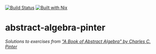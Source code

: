 [![Build Status][GitHub Actions badge]][GitHub Actions link]
[![Built with Nix][Built with Nix badge]][Built with Nix]

# abstract-algebra-pinter

*Solutions to exercises from
["A Book of Abstract Algebra" by Charles C. Pinter][book link]*




<!-- Named Links -->

[GitHub Actions badge]: https://img.shields.io/github/workflow/status/yurrriq/abstract-algebra-pinter/Build%20PDF/main?style=for-the-badge&logo=github
[Github Actions link]: https://github.com/yurrriq/abstract-algebra-pinter/actions?query=workflow%3A%22Build+PDF%22+branch%3Amain
[Built with Nix]: https://builtwithnix.org
[Built with Nix badge]: https://builtwithnix.org/badge.svg
[book link]: https://archive.org/details/charles-c-pinter-a-book-of-abstract-algebra
